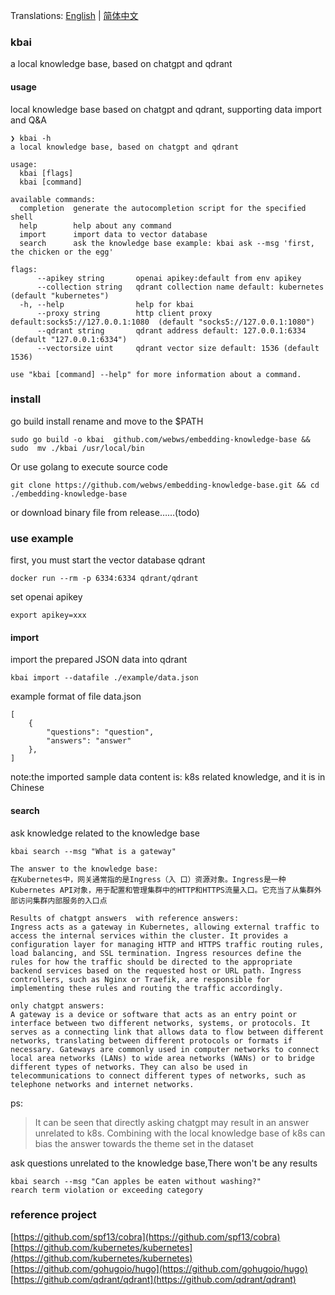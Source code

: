 Translations: [English](README.md) | [简体中文](README_zh.md)
### kbai
a local knowledge base, based on chatgpt and qdrant
#### usage
local knowledge base based on chatgpt and qdrant, supporting data import and Q&A
```
❯ kbai -h
a local knowledge base, based on chatgpt and qdrant

usage:
  kbai [flags]
  kbai [command]

available commands:
  completion  generate the autocompletion script for the specified shell
  help        help about any command
  import      import data to vector database
  search      ask the knowledge base example: kbai ask --msg 'first, the chicken or the egg'

flags:
      --apikey string       openai apikey:default from env apikey
      --collection string   qdrant collection name default: kubernetes (default "kubernetes")
  -h, --help                help for kbai
      --proxy string        http client proxy default:socks5://127.0.0.1:1080  (default "socks5://127.0.0.1:1080")
      --qdrant string       qdrant address default: 127.0.0.1:6334 (default "127.0.0.1:6334")
      --vectorsize uint     qdrant vector size default: 1536 (default 1536)

use "kbai [command] --help" for more information about a command.
```
### install
go build install rename and move to the $PATH
```
sudo go build -o kbai  github.com/webws/embedding-knowledge-base && sudo  mv ./kbai /usr/local/bin
```
Or use golang to execute source code
```
git clone https://github.com/webws/embedding-knowledge-base.git && cd ./embedding-knowledge-base

```
or download binary file from release……(todo)
### use example
first, you must start the vector database qdrant
```
docker run --rm -p 6334:6334 qdrant/qdrant
```

set openai apikey
```
export apikey=xxx
```
#### import
import the prepared JSON data into qdrant
```
kbai import --datafile ./example/data.json
```
example format of file data.json
```
[
    {
        "questions": "question",
        "answers": "answer"
    },
]
```
note:the imported sample data content is: k8s related knowledge, and it is in Chinese

#### search

ask knowledge related to the knowledge base
```
kbai search --msg "What is a gateway"

The answer to the knowledge base:
在Kubernetes中，网关通常指的是Ingress（入 口）资源对象。Ingress是一种Kubernetes API对象，用于配置和管理集群中的HTTP和HTTPS流量入口。它充当了从集群外部访问集群内部服务的入口点

Results of chatgpt answers  with reference answers:
Ingress acts as a gateway in Kubernetes, allowing external traffic to access the internal services within the cluster. It provides a configuration layer for managing HTTP and HTTPS traffic routing rules, load balancing, and SSL termination. Ingress resources define the rules for how the traffic should be directed to the appropriate backend services based on the requested host or URL path. Ingress controllers, such as Nginx or Traefik, are responsible for implementing these rules and routing the traffic accordingly.

only chatgpt answers:
A gateway is a device or software that acts as an entry point or interface between two different networks, systems, or protocols. It serves as a connecting link that allows data to flow between different networks, translating between different protocols or formats if necessary. Gateways are commonly used in computer networks to connect local area networks (LANs) to wide area networks (WANs) or to bridge different types of networks. They can also be used in telecommunications to connect different types of networks, such as telephone networks and internet networks.
```
ps:
>It can be seen that directly asking chatgpt may result in an answer unrelated to k8s. Combining with the local knowledge base of k8s can bias the answer towards the theme set in the dataset


ask questions unrelated to the knowledge base,There won't be any results

```
kbai search --msg "Can apples be eaten without washing?"
rearch term violation or exceeding category
```
### reference project
[https://github.com/spf13/cobra](https://github.com/spf13/cobra)
[https://github.com/kubernetes/kubernetes](https://github.com/kubernetes/kubernetes)
[https://github.com/gohugoio/hugo](https://github.com/gohugoio/hugo)
[https://github.com/qdrant/qdrant](https://github.com/qdrant/qdrant)
